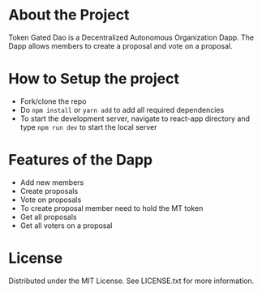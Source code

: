 # About the Project
Token Gated Dao is a Decentralized Autonomous Organization Dapp. The Dapp allows members to create a proposal and vote on a proposal.

# How to Setup the project
- Fork/clone the repo
- Do `npm install` or `yarn add` to add all required dependencies
- To start the development server, navigate to react-app directory and type `npm run dev` to start the local server
  
# Features of the Dapp
- Add new members
- Create proposals
- Vote on proposals
- To create proposal member need to hold the MT token
- Get all proposals
- Get all voters on a proposal

# License
Distributed under the MIT License. See LICENSE.txt for more information.

